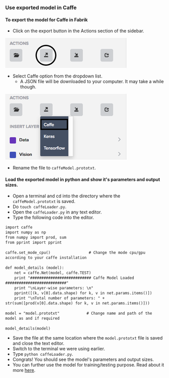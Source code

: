 ### Use exported model in Caffe

#### To export the model for Caffe in Fabrik

- Click on the export button in the Actions section of the sidebar.

<img src="exportbutton.png">

- Select Caffe option from the dropdown list.
    - A JSON file will be downloaded to your computer. It may take a while though.

<img src="exportcaffe.png">

- Rename the file to ```caffeModel.prototxt```.

#### Load the exported model in python and show it's parameters and output sizes.

- Open a terminal and cd into the directory where the ```caffeModel.prototxt``` is saved.
- Do ```touch caffeLoader.py```.
- Open the ```caffeLoader.py``` in any text editor.
- Type the following code into the editor.
```
import caffe
import numpy as np
from numpy import prod, sum
from pprint import pprint

caffe.set_mode_cpu()                 # Change the mode cpu/gpu according to your caffe installation

def model_details (model):
    net = caffe.Net(model, caffe.TEST)
    print "########################### Caffe Model Loaded ###########################"
    print "\nLayer-wise parameters: \n"
    pprint([(k, v[0].data.shape) for k, v in net.params.items()])
    print "\nTotal number of parameters: " + str(sum([prod(v[0].data.shape) for k, v in net.params.items()]))
    
model = "model.prototxt"            # Change name and path of the model as and if required 

model_details(model)

```

- Save the file at the same location where the ```model.prototxt``` file is saved and close the text editor.
- Switch to the terminal we were using earlier.
- Type ```python caffeLoader.py```.
- Congrats! You should see the model's parameters and output sizes.
- You can further use the model for training/testing purpose. Read about it more [here](caffe_prototxt_usage_1.md).